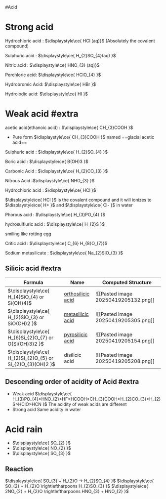 #Acid
# Strong acid 
Hydrochloric acid : $\displaystyle\ce{ HCl (aq)}$ (Absolutely the covalent compound)

Sulphuric acid : $\displaystyle\ce{ H_{2}SO_{4}(aq) }$

Nitric acid : $\displaystyle\ce{ HNO_{3} (aq)}$

Perchloric acid: $\displaystyle\ce{ HClO_{4} }$

Hydrobromic Acid: $\displaystyle\ce{ HBr }$

Hydroiodic acid: $\displaystyle\ce{ HI }$



# Weak acid #extra

acetic acid(ethanoic acid) : $\displaystyle\ce{ CH_{3}COOH }$ 
- Pure form $\displaystyle\ce{ CH_{3}COOH }$ named ==glacial acetic acid==

Sulphuric acid : $\displaystyle\ce{ H_{2}SO_{4} }$

Boric acid : $\displaystyle\ce{ B(OH)3 }$

Carbonic Acid : $\displaystyle\ce{ H_{2}CO_{3} }$

Nitrous Acid :$\displaystyle\ce{ NHO_{3} }$



Hydrochloric acid : $\displaystyle\ce{ HCl }$

$\displaystyle\ce{ HCl }$ is the covalent compound and it will ionizes to $\displaystyle\ce{ H+ }$ and $\displaystyle\ce{ Cl- }$ in water

Phorous acid : $\displaystyle\ce{ H_{3}PO_{4} }$

hydrosulfiuric acid : $\displaystyle\ce{ H_{2}S }$

 smiling like rotting egg
 
Critic acid : $\displaystyle\ce{ C_{6} H_{8}O_{7}}$



Sodium metasilicate : $\displaystyle\ce{ Na_{2}SiO_{3} }$




## Silicic acid #extra 

| Formula                                                    | Name                                                                                     | Computed Structure                   |
| ---------------------------------------------------------- | ---------------------------------------------------------------------------------------- | ------------------------------------ |
| $\displaystyle\ce{ H_{4}SiO_{4}  or Si(OH)4}$              | [orthosilicic acid](https://en.wikipedia.org/wiki/Orthosilicic_acid "Orthosilicic acid") | ![[Pasted image 20250419205132.png]] |
| $\displaystyle\ce{ H_{2}SiO_{3} or SiO(OH)2 }$             | [metasilicic acid](https://en.wikipedia.org/wiki/Metasilicic_acid "Metasilicic acid")    | ![[Pasted image 20250419205305.png]] |
| $\displaystyle\ce{ H_{6}Si_{2}O_{7} or O(Si(OH)3)2 }$      | [pyrosilicic acid](https://en.wikipedia.org/wiki/Pyrosilicic_acid "Pyrosilicic acid")    | ![[Pasted image 20250419205154.png]] |
| $\displaystyle\ce{ H_{2}Si_{2}O_{5} or Si_{2}O_{3}(OH)2 }$ | disilicic acid                                                                           | ![[Pasted image 20250419205208.png]] |
## Descending order of acidity of Acid #extra 
- Weak acid
$\displaystyle\ce{ H_{3}PO_{4}>HNO_{2}>HF>HCOOH>CH_{3}COOH>H_{2}CO_{3}>H_{2}S>HClO>HCN }$
The acidity of weak acids are different
- Strong acid
Same acidity in water 
# Acid rain 
- $\displaystyle\ce{ SO_{2} }$
- $\displaystyle\ce{ NO_{2} }$
- $\displaystyle\ce{ SO_{3} }$
## Reaction
$\displaystyle\ce{ SO_{3} + H_{2}O -> H_{2}SO_{4} }$
$\displaystyle\ce{ SO_{2} + H_{2}O \rightleftharpoons H_{2}SO_{3} }$ 
$\displaystyle\ce{ 2NO_{2} + H_{2}O \rightleftharpoons HNO_{3} + HNO_{2} }$ 
